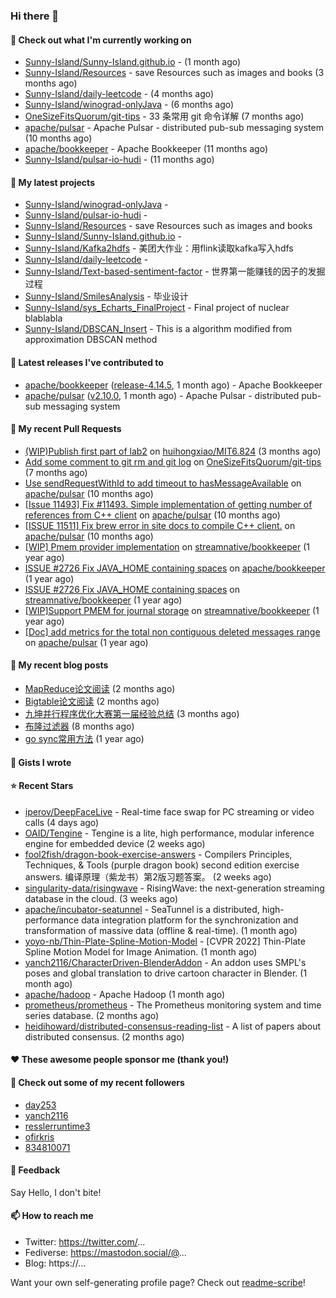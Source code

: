 ### Hi there 👋

#### 👷 Check out what I'm currently working on

- [Sunny-Island/Sunny-Island.github.io](https://github.com/Sunny-Island/Sunny-Island.github.io) -  (1 month ago)
- [Sunny-Island/Resources](https://github.com/Sunny-Island/Resources) - save Resources such as images and books (3 months ago)
- [Sunny-Island/daily-leetcode](https://github.com/Sunny-Island/daily-leetcode) -  (4 months ago)
- [Sunny-Island/winograd-onlyJava](https://github.com/Sunny-Island/winograd-onlyJava) -  (6 months ago)
- [OneSizeFitsQuorum/git-tips](https://github.com/OneSizeFitsQuorum/git-tips) - 33 条常用 git 命令详解 (7 months ago)
- [apache/pulsar](https://github.com/apache/pulsar) - Apache Pulsar - distributed pub-sub messaging system (10 months ago)
- [apache/bookkeeper](https://github.com/apache/bookkeeper) - Apache Bookkeeper (11 months ago)
- [Sunny-Island/pulsar-io-hudi](https://github.com/Sunny-Island/pulsar-io-hudi) -  (11 months ago)

#### 🌱 My latest projects

- [Sunny-Island/winograd-onlyJava](https://github.com/Sunny-Island/winograd-onlyJava) - 
- [Sunny-Island/pulsar-io-hudi](https://github.com/Sunny-Island/pulsar-io-hudi) - 
- [Sunny-Island/Resources](https://github.com/Sunny-Island/Resources) - save Resources such as images and books
- [Sunny-Island/Sunny-Island.github.io](https://github.com/Sunny-Island/Sunny-Island.github.io) - 
- [Sunny-Island/Kafka2hdfs](https://github.com/Sunny-Island/Kafka2hdfs) - 美团大作业：用flink读取kafka写入hdfs
- [Sunny-Island/daily-leetcode](https://github.com/Sunny-Island/daily-leetcode) - 
- [Sunny-Island/Text-based-sentiment-factor](https://github.com/Sunny-Island/Text-based-sentiment-factor) - 世界第一能赚钱的因子的发掘过程
- [Sunny-Island/SmilesAnalysis](https://github.com/Sunny-Island/SmilesAnalysis) - 毕业设计
- [Sunny-Island/sys_Echarts_FinalProject](https://github.com/Sunny-Island/sys_Echarts_FinalProject) - Final project of nuclear blablabla
- [Sunny-Island/DBSCAN_Insert](https://github.com/Sunny-Island/DBSCAN_Insert) - This is a algorithm modified from approximation DBSCAN method

#### 🔭 Latest releases I've contributed to

- [apache/bookkeeper](https://github.com/apache/bookkeeper) ([release-4.14.5](https://github.com/apache/bookkeeper/releases/tag/release-4.14.5), 1 month ago) - Apache Bookkeeper
- [apache/pulsar](https://github.com/apache/pulsar) ([v2.10.0](https://github.com/apache/pulsar/releases/tag/v2.10.0), 1 month ago) - Apache Pulsar - distributed pub-sub messaging system

#### 🔨 My recent Pull Requests

- [(WIP)Publish first part of lab2](https://github.com/huihongxiao/MIT6.824/pull/2) on [huihongxiao/MIT6.824](https://github.com/huihongxiao/MIT6.824) (3 months ago)
- [Add some comment to git rm and git log](https://github.com/OneSizeFitsQuorum/git-tips/pull/2) on [OneSizeFitsQuorum/git-tips](https://github.com/OneSizeFitsQuorum/git-tips) (7 months ago)
- [Use sendRequestWithId to add timeout to hasMessageAvailable](https://github.com/apache/pulsar/pull/11600) on [apache/pulsar](https://github.com/apache/pulsar) (10 months ago)
- [[Issue 11493] Fix #11493. Simple implementation of getting number of references from C&#43;&#43; client](https://github.com/apache/pulsar/pull/11535) on [apache/pulsar](https://github.com/apache/pulsar) (10 months ago)
- [[ISSUE 11511] Fix brew error in site docs to compile C&#43;&#43; client.](https://github.com/apache/pulsar/pull/11512) on [apache/pulsar](https://github.com/apache/pulsar) (10 months ago)
- [[WIP] Pmem provider implementation](https://github.com/streamnative/bookkeeper/pull/384) on [streamnative/bookkeeper](https://github.com/streamnative/bookkeeper) (1 year ago)
- [ISSUE #2726 Fix JAVA_HOME containing spaces](https://github.com/apache/bookkeeper/pull/2727) on [apache/bookkeeper](https://github.com/apache/bookkeeper) (1 year ago)
- [ISSUE #2726 Fix JAVA_HOME containing spaces](https://github.com/streamnative/bookkeeper/pull/373) on [streamnative/bookkeeper](https://github.com/streamnative/bookkeeper) (1 year ago)
- [[WIP]Support PMEM for journal storage](https://github.com/streamnative/bookkeeper/pull/370) on [streamnative/bookkeeper](https://github.com/streamnative/bookkeeper) (1 year ago)
- [[Doc] add metrics for the total non contiguous deleted messages range](https://github.com/apache/pulsar/pull/10663) on [apache/pulsar](https://github.com/apache/pulsar) (1 year ago)

#### 📜 My recent blog posts

- [MapReduce论文阅读](https://zhaojiabei.ink/2022/04/15/MapReduce%E8%AE%BA%E6%96%87%E9%98%85%E8%AF%BB/) (2 months ago)
- [Bigtable论文阅读](https://zhaojiabei.ink/2022/04/10/BigTable%E8%AE%BA%E6%96%87%E9%98%85%E8%AF%BB/) (2 months ago)
- [九坤并行程序优化大赛第一届经验总结](https://zhaojiabei.ink/2022/02/21/%E4%B9%9D%E5%9D%A4%E5%B9%B6%E8%A1%8C%E7%A8%8B%E5%BA%8F%E4%BC%98%E5%8C%96%E5%A4%A7%E8%B5%9B%E7%AC%AC%E4%B8%80%E5%B1%8A%E7%BB%8F%E9%AA%8C%E6%80%BB%E7%BB%93/) (3 months ago)
- [布隆过滤器](https://zhaojiabei.ink/2021/10/18/%E5%B8%83%E9%9A%86%E8%BF%87%E6%BB%A4%E5%99%A8/) (8 months ago)
- [go sync常用方法](https://zhaojiabei.ink/2021/04/24/go-sync%E5%B8%B8%E7%94%A8%E6%96%B9%E6%B3%95/) (1 year ago)

#### 📓 Gists I wrote


#### ⭐ Recent Stars

- [iperov/DeepFaceLive](https://github.com/iperov/DeepFaceLive) - Real-time face swap for PC streaming or video calls (4 days ago)
- [OAID/Tengine](https://github.com/OAID/Tengine) - Tengine is a lite, high performance, modular inference engine for embedded device  (2 weeks ago)
- [fool2fish/dragon-book-exercise-answers](https://github.com/fool2fish/dragon-book-exercise-answers) - Compilers Principles, Techniques, &amp; Tools (purple dragon book) second edition exercise answers. 编译原理（紫龙书）第2版习题答案。 (2 weeks ago)
- [singularity-data/risingwave](https://github.com/singularity-data/risingwave) - RisingWave: the next-generation streaming database in the cloud. (3 weeks ago)
- [apache/incubator-seatunnel](https://github.com/apache/incubator-seatunnel) - SeaTunnel is a distributed, high-performance data integration platform for the synchronization and transformation of massive data (offline &amp; real-time). (1 month ago)
- [yoyo-nb/Thin-Plate-Spline-Motion-Model](https://github.com/yoyo-nb/Thin-Plate-Spline-Motion-Model) - [CVPR 2022] Thin-Plate Spline Motion Model for Image Animation. (1 month ago)
- [yanch2116/CharacterDriven-BlenderAddon](https://github.com/yanch2116/CharacterDriven-BlenderAddon) - An addon uses SMPL&#39;s poses and global translation to drive cartoon character in Blender. (1 month ago)
- [apache/hadoop](https://github.com/apache/hadoop) - Apache Hadoop (1 month ago)
- [prometheus/prometheus](https://github.com/prometheus/prometheus) - The Prometheus monitoring system and time series database. (2 months ago)
- [heidihoward/distributed-consensus-reading-list](https://github.com/heidihoward/distributed-consensus-reading-list) - A list of papers about distributed consensus. (2 months ago)

#### ❤️ These awesome people sponsor me (thank you!)


#### 👯 Check out some of my recent followers

- [day253](https://github.com/day253)
- [yanch2116](https://github.com/yanch2116)
- [resslerruntime3](https://github.com/resslerruntime3)
- [ofirkris](https://github.com/ofirkris)
- [834810071](https://github.com/834810071)

#### 💬 Feedback

Say Hello, I don't bite!

#### 📫 How to reach me

- Twitter: https://twitter.com/...
- Fediverse: https://mastodon.social/@...
- Blog: https://...

Want your own self-generating profile page? Check out [readme-scribe](https://github.com/muesli/readme-scribe)!
